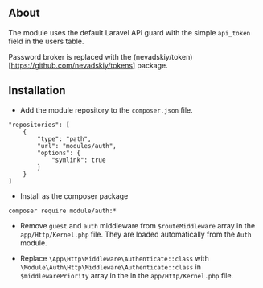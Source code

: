 ## About
The module uses the default Laravel API guard with the simple `api_token` field in the users table.

Password broker is replaced with the (nevadskiy/token)[https://github.com/nevadskiy/tokens] package. 

## Installation

- Add the module repository to the `composer.json` file.
```
"repositories": [
    {
        "type": "path",
        "url": "modules/auth",
        "options": {
            "symlink": true
        }
    }
]
```

- Install as the composer package
```
composer require module/auth:*
```

- Remove `guest` and `auth` middleware from `$routeMiddleware` array in the `app/Http/Kernel.php` file.
They are loaded automatically from the `Auth` module.

- Replace `\App\Http\Middleware\Authenticate::class` with `\Module\Auth\Http\Middleware\Authenticate::class` 
in `$middlewarePriority` array in the in the `app/Http/Kernel.php` file.
